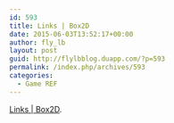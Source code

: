 ```yaml
---
id: 593
title: Links | Box2D
date: 2015-06-03T13:52:17+00:00
author: fly_lb
layout: post
guid: http://flylbblog.duapp.com/?p=593
permalink: /index.php/archives/593
categories:
  - Game REF
---
```

[Links | Box2D](http://box2d.org/links/).